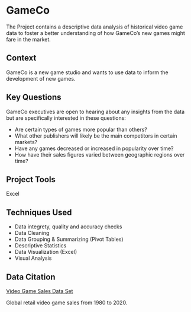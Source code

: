# GameCo
The Project contains a descriptive data analysis of historical video game data to foster a better understanding of how GameCo’s new games might fare in the market.

## Context
GameCo is a new game studio and wants to use data to inform the development of new games.

## Key Questions
GameCo executives are open to hearing about any insights from the data but are specifically interested in these questions:

- Are certain types of games more popular than others?
- What other publishers will likely be the main competitors in certain markets?
- Have any games decreased or increased in popularity over time?
- How have their sales figures varied between geographic regions over time?

## Project Tools
Excel

## Techniques Used
- Data integrety, quality and accuracy checks
- Data Cleaning
- Data Grouping & Summarizing (Pivot Tables)
- Descriptive Statistics
- Data Visualization (Excel)
- Visual Analysis

## Data Citation
[Video Game Sales Data Set](https://images.careerfoundry.com/public/courses/intro-to-data/E1/vgsales.xlsx)

Global retail video game sales from 1980 to 2020. 
